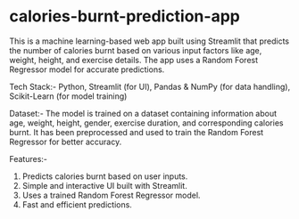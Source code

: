 # calories-burnt-prediction-app
This is a machine learning-based web app built using Streamlit that predicts the number of calories burnt based on various input factors like age, weight, height, and exercise details. The app uses a Random Forest Regressor model for accurate predictions.

Tech Stack:-
Python,
Streamlit (for UI),
Pandas & NumPy (for data handling),
Scikit-Learn (for model training)

Dataset:-
The model is trained on a dataset containing information about age, weight, height, gender, exercise duration, and corresponding calories burnt. It has been preprocessed and used to train the Random Forest Regressor for better accuracy.

Features:-
1. Predicts calories burnt based on user inputs.
2. Simple and interactive UI built with Streamlit.
3. Uses a trained Random Forest Regressor model.
4. Fast and efficient predictions.
